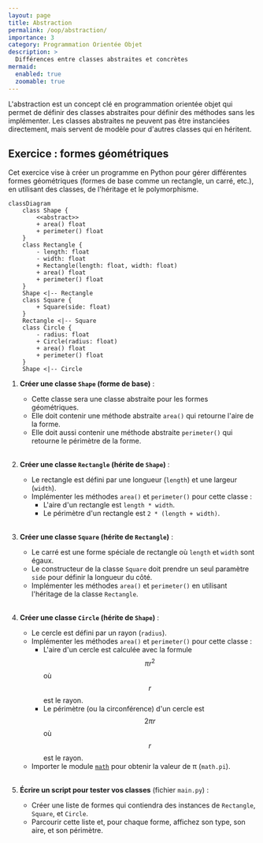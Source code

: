 ```yaml
---
layout: page
title: Abstraction
permalink: /oop/abstraction/
importance: 3
category: Programmation Orientée Objet
description: >
  Différences entre classes abstraites et concrètes
mermaid:
  enabled: true
  zoomable: true
---
```


L'abstraction est un concept clé en programmation orientée objet qui permet de définir des classes abstraites pour définir des méthodes sans les implémenter. Les classes abstraites ne peuvent pas être instanciées directement, mais servent de modèle pour d'autres classes qui en héritent.

## Exercice : formes géométriques

Cet exercice vise à créer un programme en Python pour gérer différentes formes géométriques (formes de base comme un rectangle, un carré, etc.), en utilisant des classes, de l'héritage et le polymorphisme.

```mermaid
classDiagram
    class Shape {
        <<abstract>>
        + area() float
        + perimeter() float
    }
    class Rectangle {
        - length: float
        - width: float
        + Rectangle(length: float, width: float)
        + area() float
        + perimeter() float
    }
    Shape <|-- Rectangle
    class Square {
        + Square(side: float)
    }
    Rectangle <|-- Square
    class Circle {
        - radius: float
        + Circle(radius: float)
        + area() float
        + perimeter() float
    }
    Shape <|-- Circle
```

1. **Créer une classe `Shape` (forme de base)** :

   - Cette classe sera une classe abstraite pour les formes géométriques.
   - Elle doit contenir une méthode abstraite `area()` qui retourne l'aire de la forme.
   - Elle doit aussi contenir une méthode abstraite `perimeter()` qui retourne le périmètre de la forme.
     <br/><br/>

2. **Créer une classe `Rectangle` (hérite de `Shape`)** :

   - Le rectangle est défini par une longueur (`length`) et une largeur (`width`).
   - Implémenter les méthodes `area()` et `perimeter()` pour cette classe :
     - L'aire d'un rectangle est `length * width`.
     - Le périmètre d'un rectangle est `2 * (length + width)`.
       <br/><br/>

3. **Créer une classe `Square` (hérite de `Rectangle`)** :

   - Le carré est une forme spéciale de rectangle où `length` et `width` sont égaux.
   - Le constructeur de la classe `Square` doit prendre un seul paramètre `side` pour définir la longueur du côté.
   - Implémenter les méthodes `area()` et `perimeter()` en utilisant l'héritage de la classe `Rectangle`.
     <br/><br/>

4. **Créer une classe `Circle` (hérite de `Shape`)** :

   - Le cercle est défini par un rayon (`radius`).
   - Implémenter les méthodes `area()` et `perimeter()` pour cette classe :
     - L'aire d'un cercle est calculée avec la formule $$\pi r^2$$ où $$r$$ est le rayon.
     - Le périmètre (ou la circonférence) d'un cercle est $$2\pi r$$ où $$r$$ est le rayon.
   - Importer le module [`math`](https://docs.python.org/3/library/math.html) pour obtenir la valeur de π (`math.pi`).
     <br/><br/>

5. **Écrire un script pour tester vos classes** (fichier `main.py`) :
   - Créer une liste de formes qui contiendra des instances de `Rectangle`, `Square`, et `Circle`.
   - Parcourir cette liste et, pour chaque forme, affichez son type, son aire, et son périmètre.
